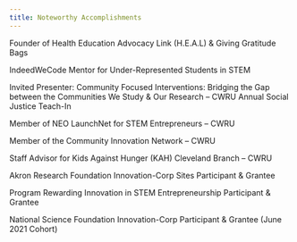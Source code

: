 ```yaml
---
title: Noteworthy Accomplishments
---
```


Founder of Health Education Advocacy Link (H.E.A.L) & Giving Gratitude Bags

IndeedWeCode Mentor for Under-Represented Students in STEM 

Invited Presenter: Community Focused Interventions: Bridging the Gap between the Communities We Study & Our Research – CWRU Annual Social Justice Teach-In

Member of NEO LaunchNet for STEM Entrepreneurs – CWRU 

Member of the Community Innovation Network – CWRU

Staff Advisor for Kids Against Hunger (KAH) Cleveland Branch – CWRU 

Akron Research Foundation Innovation-Corp Sites Participant & Grantee

Program Rewarding Innovation in STEM Entrepreneurship Participant & Grantee 

National Science Foundation Innovation-Corp Participant & Grantee (June 2021 Cohort)
